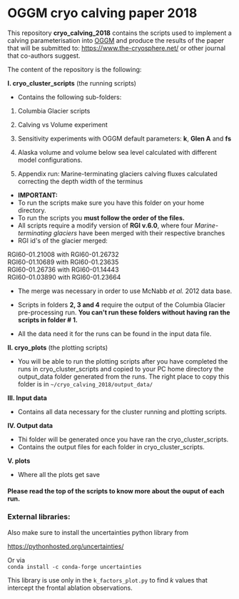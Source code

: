 # OGGM cryo calving paper 2018

This repository **cryo_calving_2018** contains the scripts used to implement a
calving parameterisation into [OGGM](www.oggm.org) and produce the results of
the paper that will be submitted to: https://www.the-cryosphere.net/ or other journal that co-authors suggest.

The content of the repository is the following: 

**I. cryo_cluster_scripts** (the running scripts)

* Contains the following sub-folders:

1. Columbia Glacier scripts
2. Calving vs Volume experiment
3. Sensitivity experiments with OGGM default parameters:
    **k**, **Glen A** and **fs** 
4. Alaska volume and volume below sea level calculated with 
different model configurations.

5. Appendix run: Marine-terminating glaciers calving fluxes calculated 
correcting the depth width of the terminus 

* **IMPORTANT:**
* To run the scripts make sure you have this folder on your home directory.
* To run the scripts you **must follow the order of the files.** 
* All scripts require a modify version of **RGI v.6.0**, where four 
*Marine-terminating glaciers* have been merged with their respective branches 
* RGI id's of the glacier merged:    

RGI60-01.21008 with RGI60-01.26732         
RGI60-01.10689 with RGI60-01.23635         
RGI60-01.26736 with RGI60-01.14443    
RGI60-01.03890 with RGI60-01.23664     

* The merge was necessary in order to use McNabb *et al.* 2012 data base.

* Scripts in folders **2, 3 and 4** require the output of the Columbia Glacier
pre-processing run. **You can't run these folders without having ran the scripts 
in folder # 1.** 
* All the data need it for the runs can be found in the input data file.   


**II. cryo_plots** (the plotting scripts)

* You will be able to run the plotting scripts after you have completed the runs
in cryo_cluster_scripts and copied to your PC home directory the output_data folder generated from the runs. The right place to copy this folder is in  `~/cryo_calving_2018/output_data/`

**III. Input data** 

* Contains all data necessary for the cluster running and plotting scripts.

**IV. Output data**
* Thi folder will be generated once you have ran the cryo_cluster_scripts.
* Contains the output files for each folder in cryo_cluster_scripts.

**V. plots** 

* Where all the plots get save


#### Please read the top of the scripts to know more about the ouput of each run.

### External libraries:

Also make sure to install the uncertainties python library from  
   
https://pythonhosted.org/uncertainties/  

Or via   
`conda install -c conda-forge uncertainties`

This library is use only in the `k_factors_plot.py` to find *k* values that 
intercept the frontal ablation observations.
 


